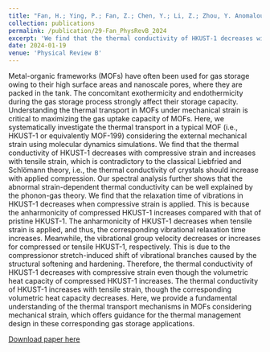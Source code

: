 ```yaml
---
title: "Fan, H.; Ying, P.; Fan, Z.; Chen, Y.; Li, Z.; Zhou, Y. Anomalous strain-dependent thermal conductivity in the metal-organic framework HKUST-1. Physical Review B 2024, 109 (4). DOI: 10.1103/PhysRevB.109.045424"
collection: publications
permalink: /publication/29-Fan_PhysRevB_2024
excerpt: 'We find that the thermal conductivity of HKUST-1 decreases with compressive strain and increases with tensile strain, which is contradictory to the classical Liebfried and Schlömann theory, i.e., the thermal conductivity of crystals should increase with applied compression.'
date: 2024-01-19
venue: 'Physical Review B'
---
```


Metal-organic frameworks (MOFs) have often been used for gas storage owing to their high surface areas and nanoscale pores, where they are packed in the tank. The concomitant exothermicity and endothermicity during the gas storage process strongly affect their storage capacity. Understanding the thermal transport in MOFs under mechanical strain is critical to maximizing the gas uptake capacity of MOFs. Here, we systematically investigate the thermal transport in a typical MOF (i.e., HKUST-1 or equivalently MOF-199) considering the external mechanical strain using molecular dynamics simulations. We find that the thermal conductivity of HKUST-1 decreases with compressive strain and increases with tensile strain, which is contradictory to the classical Liebfried and Schlömann theory, i.e., the thermal conductivity of crystals should increase with applied compression. Our spectral analysis further shows that the abnormal strain-dependent thermal conductivity can be well explained by the phonon-gas theory. We find that the relaxation time of vibrations in HKUST-1 decreases when compressive strain is applied. This is because the anharmonicity of compressed HKUST-1 increases compared with that of pristine HKUST-1. The anharmonicity of HKUST-1 decreases when tensile strain is applied, and thus, the corresponding vibrational relaxation time increases. Meanwhile, the vibrational group velocity decreases or increases for compressed or tensile HKUST-1, respectively. This is due to the compressionor stretch-induced shift of vibrational branches caused by the structural softening and hardening. Therefore, the thermal conductivity of HKUST-1 decreases with compressive strain even though the volumetric heat capacity of compressed HKUST-1 increases. The thermal conductivity of HKUST-1 increases with tensile strain, though the corresponding volumetric heat capacity decreases. Here, we provide a fundamental understanding of the thermal transport mechanisms in MOFs considering mechanical strain, which offers guidance for the thermal management design in these corresponding gas storage applications.

[Download paper here](http://hityingph.github.io/files/29-Fan_PhysRevB_2024.pdf)

